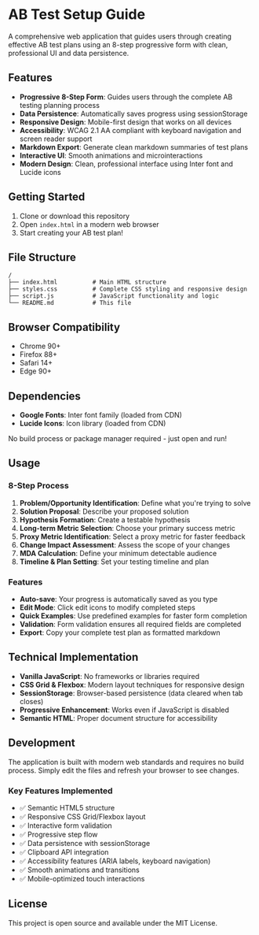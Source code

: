 # AB Test Setup Guide

A comprehensive web application that guides users through creating effective AB test plans using an 8-step progressive form with clean, professional UI and data persistence.

## Features

- **Progressive 8-Step Form**: Guides users through the complete AB testing planning process
- **Data Persistence**: Automatically saves progress using sessionStorage
- **Responsive Design**: Mobile-first design that works on all devices
- **Accessibility**: WCAG 2.1 AA compliant with keyboard navigation and screen reader support
- **Markdown Export**: Generate clean markdown summaries of test plans
- **Interactive UI**: Smooth animations and microinteractions
- **Modern Design**: Clean, professional interface using Inter font and Lucide icons

## Getting Started

1. Clone or download this repository
2. Open `index.html` in a modern web browser
3. Start creating your AB test plan!

## File Structure

```
/
├── index.html          # Main HTML structure
├── styles.css          # Complete CSS styling and responsive design
├── script.js           # JavaScript functionality and logic
└── README.md           # This file
```

## Browser Compatibility

- Chrome 90+
- Firefox 88+
- Safari 14+
- Edge 90+

## Dependencies

- **Google Fonts**: Inter font family (loaded from CDN)
- **Lucide Icons**: Icon library (loaded from CDN)

No build process or package manager required - just open and run!

## Usage

### 8-Step Process

1. **Problem/Opportunity Identification**: Define what you're trying to solve
2. **Solution Proposal**: Describe your proposed solution
3. **Hypothesis Formation**: Create a testable hypothesis
4. **Long-term Metric Selection**: Choose your primary success metric
5. **Proxy Metric Identification**: Select a proxy metric for faster feedback
6. **Change Impact Assessment**: Assess the scope of your changes
7. **MDA Calculation**: Define your minimum detectable audience
8. **Timeline & Plan Setting**: Set your testing timeline and plan

### Features

- **Auto-save**: Your progress is automatically saved as you type
- **Edit Mode**: Click edit icons to modify completed steps
- **Quick Examples**: Use predefined examples for faster form completion
- **Validation**: Form validation ensures all required fields are completed
- **Export**: Copy your complete test plan as formatted markdown

## Technical Implementation

- **Vanilla JavaScript**: No frameworks or libraries required
- **CSS Grid & Flexbox**: Modern layout techniques for responsive design
- **SessionStorage**: Browser-based persistence (data cleared when tab closes)
- **Progressive Enhancement**: Works even if JavaScript is disabled
- **Semantic HTML**: Proper document structure for accessibility

## Development

The application is built with modern web standards and requires no build process. Simply edit the files and refresh your browser to see changes.

### Key Features Implemented

- ✅ Semantic HTML5 structure
- ✅ Responsive CSS Grid/Flexbox layout
- ✅ Interactive form validation
- ✅ Progressive step flow
- ✅ Data persistence with sessionStorage
- ✅ Clipboard API integration
- ✅ Accessibility features (ARIA labels, keyboard navigation)
- ✅ Smooth animations and transitions
- ✅ Mobile-optimized touch interactions

## License

This project is open source and available under the MIT License.